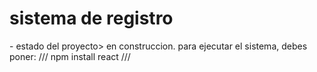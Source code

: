 <h1>sistema de registro</h1>
- estado del proyecto> en construccion. 
para ejecutar el sistema, debes poner:
/// npm install react ///
